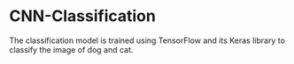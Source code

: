 # CNN-Classification
The classification model is trained using TensorFlow and its Keras library to  classify the image of dog and cat.
